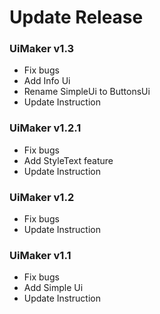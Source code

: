 # Update Release
<h3>UiMaker v1.3</h3>
<ul>
    <li>Fix bugs</li>
    <li>Add Info Ui</li>
    <li>Rename SimpleUi to ButtonsUi</li>
    <li>Update Instruction</li>
</ul>

<h3>UiMaker v1.2.1</h3>
<ul>
    <li>Fix bugs</li>
    <li>Add StyleText feature</li>
    <li>Update Instruction</li>
</ul>

<h3>UiMaker v1.2</h3>
<ul>
    <li>Fix bugs</li>
    <li>Update Instruction</li>
</ul>

<h3>UiMaker v1.1</h3>
<ul>
    <li>Fix bugs</li>
    <li>Add Simple Ui</li>
    <li>Update Instruction</li>
</ul>
